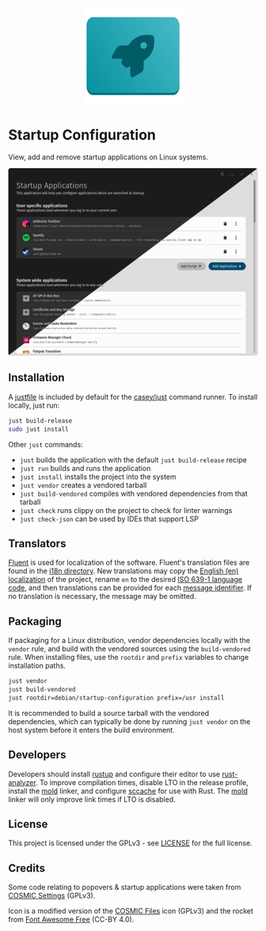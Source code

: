 <div align="center">
    <img src="resources/icons/hicolor/scalable/apps/icon.svg" height="200" />
</div>

# Startup Configuration

View, add and remove startup applications on Linux systems.

![Application preview in light and dark mode](doc/img/preview-lightdark.png)


## Installation

A [justfile](./justfile) is included by default for the [casey/just][just] command runner. To install locally, just run:
```sh
just build-release
sudo just install
```

Other `just` commands:

- `just` builds the application with the default `just build-release` recipe
- `just run` builds and runs the application
- `just install` installs the project into the system
- `just vendor` creates a vendored tarball
- `just build-vendored` compiles with vendored dependencies from that tarball
- `just check` runs clippy on the project to check for linter warnings
- `just check-json` can be used by IDEs that support LSP

## Translators

[Fluent][fluent] is used for localization of the software. Fluent's translation files are found in the [i18n directory](./i18n). New translations may copy the [English (en) localization](./i18n/en) of the project, rename `en` to the desired [ISO 639-1 language code][iso-codes], and then translations can be provided for each [message identifier][fluent-guide]. If no translation is necessary, the message may be omitted.

## Packaging

If packaging for a Linux distribution, vendor dependencies locally with the `vendor` rule, and build with the vendored sources using the `build-vendored` rule. When installing files, use the `rootdir` and `prefix` variables to change installation paths.

```sh
just vendor
just build-vendored
just rootdir=debian/startup-configuration prefix=/usr install
```

It is recommended to build a source tarball with the vendored dependencies, which can typically be done by running `just vendor` on the host system before it enters the build environment.

## Developers

Developers should install [rustup][rustup] and configure their editor to use [rust-analyzer][rust-analyzer]. To improve compilation times, disable LTO in the release profile, install the [mold][mold] linker, and configure [sccache][sccache] for use with Rust. The [mold][mold] linker will only improve link times if LTO is disabled.

## License
This project is licensed under the GPLv3 - see [LICENSE](LICENSE) for the full license.

## Credits

Some code relating to popovers & startup applications were taken from [COSMIC Settings](https://github.com/pop-os/cosmic-settings) (GPLv3).

Icon is a modified version of the [COSMIC Files](https://github.com/pop-os/cosmic-files) icon (GPLv3) and the rocket from [Font Awesome Free](https://fontawesome.com/icons/rocket?f=classic&s=solid) (CC-BY 4.0).

[fluent]: https://projectfluent.org/
[fluent-guide]: https://projectfluent.org/fluent/guide/hello.html
[iso-codes]: https://en.wikipedia.org/wiki/List_of_ISO_639-1_codes
[just]: https://github.com/casey/just
[rustup]: https://rustup.rs/
[rust-analyzer]: https://rust-analyzer.github.io/
[mold]: https://github.com/rui314/mold
[sccache]: https://github.com/mozilla/sccache